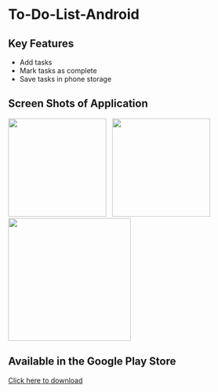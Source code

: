 # To-Do-List-Android
## Key Features
- Add tasks
- Mark tasks as complete
- Save tasks in phone storage

## Screen Shots of Application 

<p float="left">
<img width=200 src = "https://lh3.googleusercontent.com/ajtXiyroZCvDgSKimh__UONiQvoRjYRq_5XqaKFIsvWhp2fNMn1RA7CuoAoAguFTdg=w2560-h1442-rw">
  &nbsp
<img width=200 src = "https://lh3.googleusercontent.com/Ll2sv95HQSzV1-e6yCFW8F4GXsmvK9zOaA97TimuzOWWuk0xRYKXoJe2kzpZGVy8bw=w2560-h1442-rw">
  &nbsp
<img height=250 src = "https://lh3.googleusercontent.com/2w8jpv3ctegDMG2yVTEFkqixbf-rB69TNY5NMicFIrkcq_NDwF-SYetAzHXntcj2vuM=w2560-h1442-rw">  
</p>


## Available in the Google Play Store
[Click here to download](https://play.google.com/store/apps/details?id=com.weldaregay.abel.todolist)
